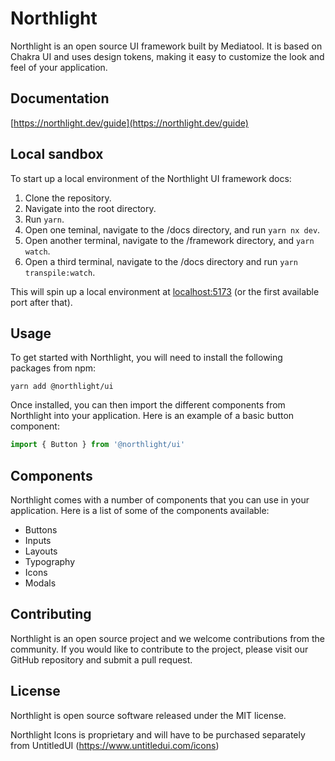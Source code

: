 # Northlight

Northlight is an open source UI framework built by Mediatool. It is based on Chakra UI and uses design tokens, making it easy to customize the look and feel of your application.

## Documentation
[https://northlight.dev/guide](https://northlight.dev/guide)

## Local sandbox

To start up a local environment of the Northlight UI framework docs:

1) Clone the repository.
2) Navigate into the root directory.
3) Run `yarn`.
4) Open one teminal, navigate to the /docs directory, and run `yarn nx dev`.
5) Open another terminal, navigate to the /framework directory, and `yarn watch`.
6) Open a third terminal, navigate to the /docs directory and run `yarn transpile:watch`.

This will spin up a local environment at [localhost:5173](http://localhost:5173) (or the first available port after that).

## Usage

To get started with Northlight, you will need to install the following packages from npm:

```
yarn add @northlight/ui
```

Once installed, you can then import the different components from Northlight into your application. Here is an example of a basic button component:

```js
import { Button } from '@northlight/ui'
```

## Components

Northlight comes with a number of components that you can use in your application. Here is a list of some of the components available:

* Buttons
* Inputs
* Layouts
* Typography
* Icons
* Modals

## Contributing

Northlight is an open source project and we welcome contributions from the community. If you would like to contribute to the project, please visit our GitHub repository and submit a pull request.

## License

Northlight is open source software released under the MIT license.

Northlight Icons is proprietary and will have to be purchased separately from UntitledUI (https://www.untitledui.com/icons)
